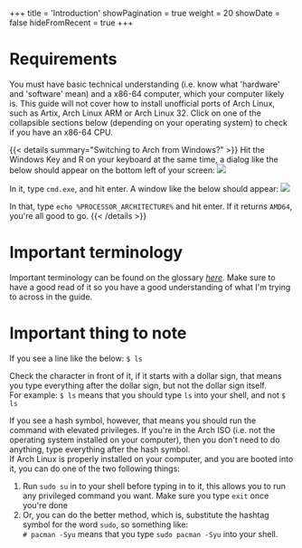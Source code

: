 +++
title = 'Introduction'
showPagination = true
weight = 20
showDate = false
hideFromRecent = true
+++

# Requirements

You must have basic technical understanding (i.e. know what 'hardware' and 'software' mean) and a x86-64 computer, which your computer likely is. This guide will not cover how to install unofficial ports of Arch Linux, such as Artix, Arch Linux ARM or Arch Linux 32. Click on one of the collapsible sections below (depending on your operating system) to check if you have an x86-64 CPU.

{{< details summary="Switching to Arch from Windows?" >}}
Hit the Windows Key and R on your keyboard at the same time, a dialog like the below should appear on the bottom left of your screen:
![](/images/arch-install-guide/introduction/run_dialog.png)

In it, type `cmd.exe`, and hit enter.
A window like the below should appear:
![](/images/arch-install-guide/introduction/cmd.png)

In that, type `echo %PROCESSOR_ARCHITECTURE%` and hit enter.
If it returns `AMD64`, you're all good to go.
{{< /details >}}


# Important terminology

Important terminology can be found on the glossary [_here_](../glossary/). Make sure to have a good read of it so you have a good understanding of what I'm trying to across in the guide.

# Important thing to note

If you see a line like the below:
```$ ls```

Check the character in front of it, if it starts with a dollar sign, that means you type everything after the dollar sign, but not the dollar sign itself.\
For example:
```$ ls``` means that you should type ```ls``` into your shell, and not ```$ ls```

If you see a hash symbol, however, that means you should run the command with elevated privileges. If you're in the Arch ISO (i.e. not the operating system installed on your computer), then you don't need to do anything, type everything after the hash symbol.\
If Arch Linux is properly installed on your computer, and you are booted into it, you can do one of the two following things:

1) Run `sudo su` in to your shell before typing in to it, this allows you to run any privileged command you want. Make sure you type `exit` once you're done
2) Or, you can do the better method, which is, substitute the hashtag symbol for the word `sudo`, so something like:\
```# pacman -Syu``` means that you type ```sudo pacman -Syu``` into your shell.